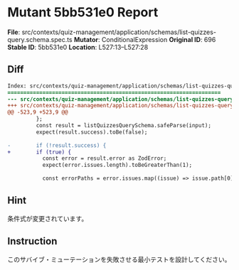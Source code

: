 # Mutant 5bb531e0 Report

**File**: src/contexts/quiz-management/application/schemas/list-quizzes-query.schema.spec.ts
**Mutator**: ConditionalExpression
**Original ID**: 696
**Stable ID**: 5bb531e0
**Location**: L527:13–L527:28

## Diff

```diff
Index: src/contexts/quiz-management/application/schemas/list-quizzes-query.schema.spec.ts
===================================================================
--- src/contexts/quiz-management/application/schemas/list-quizzes-query.schema.spec.ts	original
+++ src/contexts/quiz-management/application/schemas/list-quizzes-query.schema.spec.ts	mutated #696
@@ -523,9 +523,9 @@
         };
         const result = listQuizzesQuerySchema.safeParse(input);
         expect(result.success).toBe(false);
 
-        if (!result.success) {
+        if (true) {
           const error = result.error as ZodError;
           expect(error.issues.length).toBeGreaterThan(1);
 
           const errorPaths = error.issues.map((issue) => issue.path[0]);
```

## Hint

条件式が変更されています。

## Instruction

このサバイブ・ミューテーションを失敗させる最小テストを設計してください。

